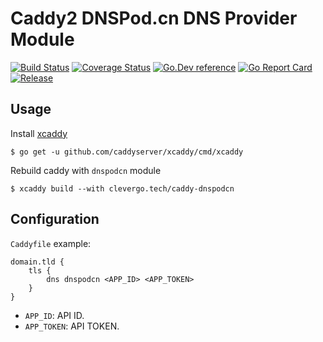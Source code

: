 # Caddy2 DNSPod.cn DNS Provider Module
[![Build Status](https://img.shields.io/travis/clevergo/caddy-dnspodcn?style=for-the-badge)](https://travis-ci.org/clevergo/caddy-dnspodcn)
[![Coverage Status](https://img.shields.io/coveralls/github/clevergo/caddy-dnspodcn?style=for-the-badge)](https://coveralls.io/github/clevergo/caddy-dnspodcn)
[![Go.Dev reference](https://img.shields.io/badge/go.dev-reference-blue?logo=go&logoColor=white&style=for-the-badge)](https://pkg.go.dev/clevergo.tech/caddy-dnspodcn?tab=doc)
[![Go Report Card](https://goreportcard.com/badge/github.com/clevergo/caddy-dnspodcn?style=for-the-badge)](https://goreportcard.com/report/github.com/clevergo/caddy-dnspodcn)
[![Release](https://img.shields.io/github/release/clevergo/caddy-dnspodcn.svg?style=for-the-badge)](https://github.com/clevergo/caddy-dnspodcn/releases)


## Usage

Install [xcaddy](https://github.com/caddyserver/xcaddy)

```
$ go get -u github.com/caddyserver/xcaddy/cmd/xcaddy
```

Rebuild caddy with `dnspodcn` module

```shell
$ xcaddy build --with clevergo.tech/caddy-dnspodcn
```

## Configuration

`Caddyfile` example:

```nginx
domain.tld {
    tls {
        dns dnspodcn <APP_ID> <APP_TOKEN>
    }
}
```

- `APP_ID`: API ID.
- `APP_TOKEN`: API TOKEN.
